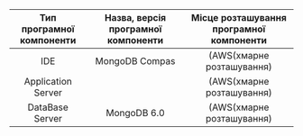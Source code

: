 |Тип програмної <br> компоненти|Назва, версія програмної <br> компоненти|Місце розташування <br> програмної компоненти|
|:-:|:-:|:-:|
IDE|MongoDB Compas|(AWS(хмарне розташування)|
Application Server||(AWS(хмарне розташування)|
DataBase Server|MongoDB 6.0|(AWS(хмарне розташування)|
